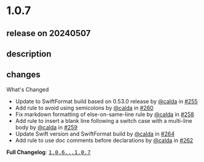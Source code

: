 # 1.0.7

## release on 20240507

## description

## changes

What's Changed

* Update to SwiftFormat build based on 0.53.0 release by <a class="user-mention notranslate" data-hovercard-type="user" data-hovercard-url="/users/calda/hovercard" data-octo-click="hovercard-link-click" data-octo-dimensions="link_type:self" href="https://github.com/calda">@calda</a> in <a class="issue-link js-issue-link" data-error-text="Failed to load title" data-id="2087209170" data-permission-text="Title is private" data-url="https://github.com/airbnb/swift/issues/255" data-hovercard-type="pull_request" data-hovercard-url="/airbnb/swift/pull/255/hovercard" href="https://github.com/airbnb/swift/pull/255">#255</a>
* Add rule to avoid using semicolons by <a class="user-mention notranslate" data-hovercard-type="user" data-hovercard-url="/users/calda/hovercard" data-octo-click="hovercard-link-click" data-octo-dimensions="link_type:self" href="https://github.com/calda">@calda</a> in <a class="issue-link js-issue-link" data-error-text="Failed to load title" data-id="2113805112" data-permission-text="Title is private" data-url="https://github.com/airbnb/swift/issues/260" data-hovercard-type="pull_request" data-hovercard-url="/airbnb/swift/pull/260/hovercard" href="https://github.com/airbnb/swift/pull/260">#260</a>
* Fix markdown formatting of else-on-same-line rule by <a class="user-mention notranslate" data-hovercard-type="user" data-hovercard-url="/users/calda/hovercard" data-octo-click="hovercard-link-click" data-octo-dimensions="link_type:self" href="https://github.com/calda">@calda</a> in <a class="issue-link js-issue-link" data-error-text="Failed to load title" data-id="2113041965" data-permission-text="Title is private" data-url="https://github.com/airbnb/swift/issues/258" data-hovercard-type="pull_request" data-hovercard-url="/airbnb/swift/pull/258/hovercard" href="https://github.com/airbnb/swift/pull/258">#258</a>
* Add rule to insert a blank line following a switch case with a multi-line body by <a class="user-mention notranslate" data-hovercard-type="user" data-hovercard-url="/users/calda/hovercard" data-octo-click="hovercard-link-click" data-octo-dimensions="link_type:self" href="https://github.com/calda">@calda</a> in <a class="issue-link js-issue-link" data-error-text="Failed to load title" data-id="2113764449" data-permission-text="Title is private" data-url="https://github.com/airbnb/swift/issues/259" data-hovercard-type="pull_request" data-hovercard-url="/airbnb/swift/pull/259/hovercard" href="https://github.com/airbnb/swift/pull/259">#259</a>
* Update Swift version and SwiftFormat build by <a class="user-mention notranslate" data-hovercard-type="user" data-hovercard-url="/users/calda/hovercard" data-octo-click="hovercard-link-click" data-octo-dimensions="link_type:self" href="https://github.com/calda">@calda</a> in <a class="issue-link js-issue-link" data-error-text="Failed to load title" data-id="2203348485" data-permission-text="Title is private" data-url="https://github.com/airbnb/swift/issues/264" data-hovercard-type="pull_request" data-hovercard-url="/airbnb/swift/pull/264/hovercard" href="https://github.com/airbnb/swift/pull/264">#264</a>
* Add rule to use doc comments before declarations by <a class="user-mention notranslate" data-hovercard-type="user" data-hovercard-url="/users/calda/hovercard" data-octo-click="hovercard-link-click" data-octo-dimensions="link_type:self" href="https://github.com/calda">@calda</a> in <a class="issue-link js-issue-link" data-error-text="Failed to load title" data-id="2184963449" data-permission-text="Title is private" data-url="https://github.com/airbnb/swift/issues/262" data-hovercard-type="pull_request" data-hovercard-url="/airbnb/swift/pull/262/hovercard" href="https://github.com/airbnb/swift/pull/262">#262</a>

<strong>Full Changelog</strong>: <a class="commit-link" href="https://github.com/airbnb/swift/compare/1.0.6...1.0.7"><tt>1.0.6...1.0.7</tt></a>

